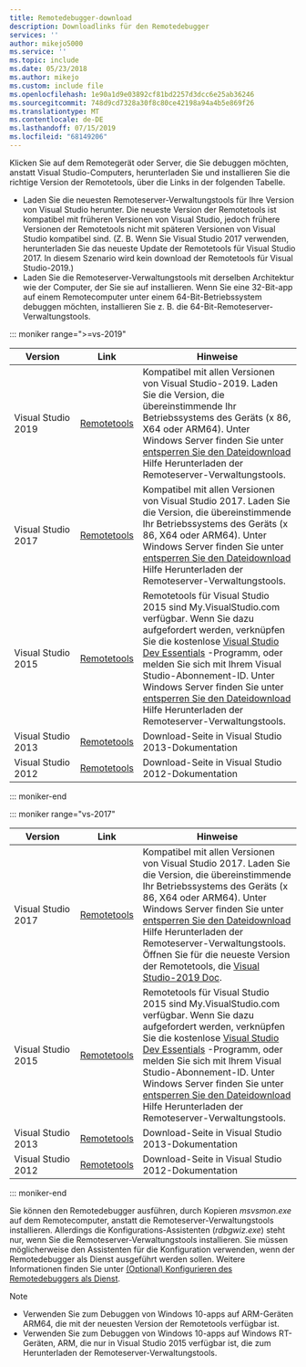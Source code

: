 ```yaml
---
title: Remotedebugger-download
description: Downloadlinks für den Remotedebugger
services: ''
author: mikejo5000
ms.service: ''
ms.topic: include
ms.date: 05/23/2018
ms.author: mikejo
ms.custom: include file
ms.openlocfilehash: 1e90a1d9e03892cf81bd2257d3dcc6e25ab36246
ms.sourcegitcommit: 748d9cd7328a30f8c80ce42198a94a4b5e869f26
ms.translationtype: MT
ms.contentlocale: de-DE
ms.lasthandoff: 07/15/2019
ms.locfileid: "68149206"
---
```

Klicken Sie auf dem Remotegerät oder Server, die Sie debuggen möchten, anstatt Visual Studio-Computers, herunterladen Sie und installieren Sie die richtige Version der Remotetools, über die Links in der folgenden Tabelle.

- Laden Sie die neuesten Remoteserver-Verwaltungstools für Ihre Version von Visual Studio herunter. Die neueste Version der Remotetools ist kompatibel mit früheren Versionen von Visual Studio, jedoch frühere Versionen der Remotetools nicht mit späteren Versionen von Visual Studio kompatibel sind. (Z. B. Wenn Sie Visual Studio 2017 verwenden, herunterladen Sie das neueste Update der Remotetools für Visual Studio 2017. In diesem Szenario wird kein download der Remotetools für Visual Studio-2019.)
- Laden Sie die Remoteserver-Verwaltungstools mit derselben Architektur wie der Computer, der Sie sie auf installieren. Wenn Sie eine 32-Bit-app auf einem Remotecomputer unter einem 64-Bit-Betriebssystem debuggen möchten, installieren Sie z. B. die 64-Bit-Remoteserver-Verwaltungstools.

::: moniker range=">=vs-2019"

|Version|Link|Hinweise|
|-|-|-|
|Visual Studio 2019|[Remotetools](https://visualstudio.microsoft.com/downloads#remote-tools-for-visual-studio-2019)|Kompatibel mit allen Versionen von Visual Studio-2019. Laden Sie die Version, die übereinstimmende Ihr Betriebssystems des Geräts (x 86, X64 oder ARM64). Unter Windows Server finden Sie unter [entsperren Sie den Dateidownload](../../debugger/remote-debugging-unblock-file-download.md) Hilfe Herunterladen der Remoteserver-Verwaltungstools.|
|Visual Studio 2017|[Remotetools](https://my.visualstudio.com/Downloads?q=remote%20tools%20visual%20studio%202017)|Kompatibel mit allen Versionen von Visual Studio 2017. Laden Sie die Version, die übereinstimmende Ihr Betriebssystems des Geräts (x 86, X64 oder ARM64). Unter Windows Server finden Sie unter [entsperren Sie den Dateidownload](../../debugger/remote-debugging-unblock-file-download.md) Hilfe Herunterladen der Remoteserver-Verwaltungstools.|
|Visual Studio 2015|[Remotetools](https://my.visualstudio.com/Downloads?q=remote%20tools%20visual%20studio%202015)|Remotetools für Visual Studio 2015 sind My.VisualStudio.com verfügbar. Wenn Sie dazu aufgefordert werden, verknüpfen Sie die kostenlose [Visual Studio Dev Essentials](https://visualstudio.microsoft.com/dev-essentials/) -Programm, oder melden Sie sich mit Ihrem Visual Studio-Abonnement-ID. Unter Windows Server finden Sie unter [entsperren Sie den Dateidownload](../../debugger/remote-debugging-unblock-file-download.md) Hilfe Herunterladen der Remoteserver-Verwaltungstools.|
|Visual Studio 2013|[Remotetools](/previous-versions/visualstudio/visual-studio-2013/bt727f1t(v=vs.120)#installing-the-remote-tools)|Download-Seite in Visual Studio 2013-Dokumentation|
|Visual Studio 2012|[Remotetools](/previous-versions/visualstudio/visual-studio-2012/bt727f1t(v=vs.110)#installing-the-remote-tools)|Download-Seite in Visual Studio 2012-Dokumentation|

::: moniker-end

::: moniker range="vs-2017"

|Version|Link|Hinweise|
|-|-|-|
|Visual Studio 2017|[Remotetools](https://my.visualstudio.com/Downloads?q=remote%20tools%20visual%20studio%202017)|Kompatibel mit allen Versionen von Visual Studio 2017. Laden Sie die Version, die übereinstimmende Ihr Betriebssystems des Geräts (x 86, X64 oder ARM64). Unter Windows Server finden Sie unter [entsperren Sie den Dateidownload](../../debugger/remote-debugging-unblock-file-download.md) Hilfe Herunterladen der Remoteserver-Verwaltungstools. Öffnen Sie für die neueste Version der Remotetools, die [Visual Studio-2019 Doc](../../debugger/remote-debugging.md?view=vs-2019).|
|Visual Studio 2015|[Remotetools](https://my.visualstudio.com/Downloads?q=remote%20tools%20visual%20studio%202015)|Remotetools für Visual Studio 2015 sind My.VisualStudio.com verfügbar. Wenn Sie dazu aufgefordert werden, verknüpfen Sie die kostenlose [Visual Studio Dev Essentials](https://visualstudio.microsoft.com/dev-essentials/) -Programm, oder melden Sie sich mit Ihrem Visual Studio-Abonnement-ID. Unter Windows Server finden Sie unter [entsperren Sie den Dateidownload](../../debugger/remote-debugging-unblock-file-download.md) Hilfe Herunterladen der Remoteserver-Verwaltungstools.|
|Visual Studio 2013|[Remotetools](/previous-versions/visualstudio/visual-studio-2013/bt727f1t(v=vs.120)#installing-the-remote-tools)|Download-Seite in Visual Studio 2013-Dokumentation|
|Visual Studio 2012|[Remotetools](/previous-versions/visualstudio/visual-studio-2012/bt727f1t(v=vs.110)#installing-the-remote-tools)|Download-Seite in Visual Studio 2012-Dokumentation|

::: moniker-end

Sie können den Remotedebugger ausführen, durch Kopieren *msvsmon.exe* auf dem Remotecomputer, anstatt die Remoteserver-Verwaltungstools installieren. Allerdings die Konfigurations-Assistenten (*rdbgwiz.exe*) steht nur, wenn Sie die Remoteserver-Verwaltungstools installieren. Sie müssen möglicherweise den Assistenten für die Konfiguration verwenden, wenn der Remotedebugger als Dienst ausgeführt werden sollen. Weitere Informationen finden Sie unter [(Optional) Konfigurieren des Remotedebuggers als Dienst](../../debugger/remote-debugging.md#bkmk_configureService).

>[!NOTE]
>- Verwenden Sie zum Debuggen von Windows 10-apps auf ARM-Geräten ARM64, die mit der neuesten Version der Remotetools verfügbar ist.
>- Verwenden Sie zum Debuggen von Windows 10-apps auf Windows RT-Geräten, ARM, die nur in Visual Studio 2015 verfügbar ist, die zum Herunterladen der Remoteserver-Verwaltungstools.
